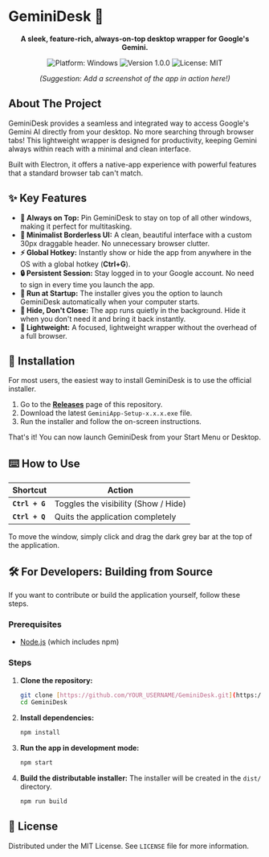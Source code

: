 # GeminiDesk 🚀

<p align="center">
  <strong>A sleek, feature-rich, always-on-top desktop wrapper for Google's Gemini.</strong>
</p>

<p align="center">
  <img src="https://img.shields.io/badge/platform-Windows-0078D6?style=for-the-badge&logo=windows" alt="Platform: Windows">
  <img src="https://img.shields.io/badge/version-1.0.0-blue?style=for-the-badge" alt="Version 1.0.0">
  <img src="https://img.shields.io/badge/license-MIT-green?style=for-the-badge" alt="License: MIT">
</p>

<p align="center">
  <em>(Suggestion: Add a screenshot of the app in action here!)</em>
  <br>
  </p>

## About The Project

GeminiDesk provides a seamless and integrated way to access Google's Gemini AI directly from your desktop. No more searching through browser tabs! This lightweight wrapper is designed for productivity, keeping Gemini always within reach with a minimal and clean interface.

Built with Electron, it offers a native-app experience with powerful features that a standard browser tab can't match.

## ✨ Key Features

* **📌 Always on Top:** Pin GeminiDesk to stay on top of all other windows, making it perfect for multitasking.
* **🎨 Minimalist Borderless UI:** A clean, beautiful interface with a custom 30px draggable header. No unnecessary browser clutter.
* **⚡ Global Hotkey:** Instantly show or hide the app from anywhere in the OS with a global hotkey (**Ctrl+G**).
* **🔒 Persistent Session:** Stay logged in to your Google account. No need to sign in every time you launch the app.
* **🚀 Run at Startup:** The installer gives you the option to launch GeminiDesk automatically when your computer starts.
* **🤫 Hide, Don't Close:** The app runs quietly in the background. Hide it when you don't need it and bring it back instantly.
* **💼 Lightweight:** A focused, lightweight wrapper without the overhead of a full browser.

## 💾 Installation

For most users, the easiest way to install GeminiDesk is to use the official installer.

1.  Go to the [**Releases**](https://github.com/YOUR_USERNAME/GeminiDesk/releases) page of this repository.
2.  Download the latest `GeminiApp-Setup-x.x.x.exe` file.
3.  Run the installer and follow the on-screen instructions.

That's it! You can now launch GeminiDesk from your Start Menu or Desktop.

## ⌨️ How to Use

| Shortcut      | Action                               |
|---------------|--------------------------------------|
| **`Ctrl + G`** | Toggles the visibility (Show / Hide) |
| **`Ctrl + Q`** | Quits the application completely     |

To move the window, simply click and drag the dark grey bar at the top of the application.

## 🛠️ For Developers: Building from Source

If you want to contribute or build the application yourself, follow these steps.

### Prerequisites

* [Node.js](https://nodejs.org/) (which includes npm)

### Steps

1.  **Clone the repository:**
    ```sh
    git clone [https://github.com/YOUR_USERNAME/GeminiDesk.git](https://github.com/YOUR_USERNAME/GeminiDesk.git)
    cd GeminiDesk
    ```

2.  **Install dependencies:**
    ```sh
    npm install
    ```

3.  **Run the app in development mode:**
    ```sh
    npm start
    ```

4.  **Build the distributable installer:**
    The installer will be created in the `dist/` directory.
    ```sh
    npm run build
    ```

## 📜 License

Distributed under the MIT License. See `LICENSE` file for more information.
